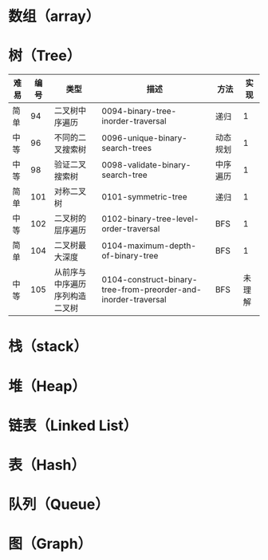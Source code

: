 # 数组（array）

# 树（Tree）
|难易|编号|类型|描述|方法|实现|
|--|--|--|--|--|--|
|简单|94|二叉树中序遍历|0094-binary-tree-inorder-traversal|递归|1|
|中等|96|不同的二叉搜索树|0096-unique-binary-search-trees|动态规划|1|
|中等|98|验证二叉搜索树|0098-validate-binary-search-tree|中序遍历|1|
|简单|101|对称二叉树|0101-symmetric-tree|递归|1|
|中等|102|二叉树的层序遍历|0102-binary-tree-level-order-traversal|BFS|1|
|简单|104|二叉树最大深度|0104-maximum-depth-of-binary-tree|BFS|1|
|中等|105|从前序与中序遍历序列构造二叉树|0104-construct-binary-tree-from-preorder-and-inorder-traversal|BFS|未理解|

# 栈（stack）

# 堆（Heap）

# 链表（Linked List）

# 表（Hash）

# 队列（Queue）

# 图（Graph）
